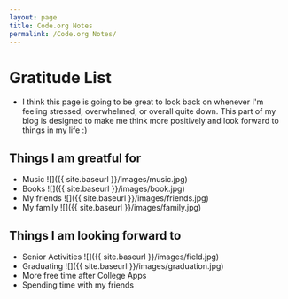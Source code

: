 ```yaml
---
layout: page
title: Code.org Notes
permalink: /Code.org Notes/
---
```

# Gratitude List
- I think this page is going to be great to look back on whenever I'm feeling stressed, overwhelmed, or overall quite down. This part of my blog is designed to make me think more positively and look forward to things in my life :) 

## Things I am greatful for
- Music
![]({{ site.baseurl }}/images/music.jpg)
- Books 
![]({{ site.baseurl }}/images/book.jpg)
- My friends
![]({{ site.baseurl }}/images/friends.jpg)
- My family
![]({{ site.baseurl }}/images/family.jpg)

## Things I am looking forward to
- Senior Activities
![]({{ site.baseurl }}/images/field.jpg)
- Graduating
![]({{ site.baseurl }}/images/graduation.jpg)
- More free time after College Apps
- Spending time with my friends 